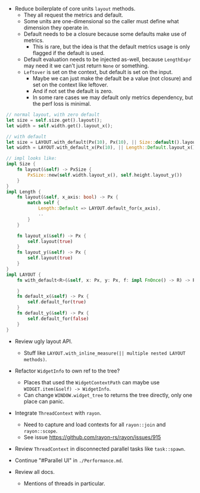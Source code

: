 * Reduce boilerplate of core units `layout` methods.
    - They all request the metrics and default.
    - Some units are one-dimensional so the caller must define what dimension they operate in.
    - Default needs to be a closure because some defaults make use of metrics.
        - This is rare, but the idea is that the default metrics usage is only flagged if the default is used.
    - Default evaluation needs to be injected as-well, because `LengthExpr` may need it we can't just return `None` or something.
    - `Leftover` is set on the context, but default is set on the input.
        - Maybe we can just make the default be a value (not closure) and set on the context like leftover.
        - And if not set the default is zero.
        - In some rare cases we may default only metrics dependency, but the perf loss is minimal.
```rust
// normal layout, with zero default
let size = self.size.get().layout();
let width = self.width.get().layout_x();

// with default
let size = LAYOUT.with_default(Px(10), Px(10), || Size::default().layout());
let width = LAYOUT.with_default_x(Px(10), || Length::Default.layout_x());

// impl looks like:
impl Size {
    fn layout(&self) -> PxSize {
        PxSize::new(self.width.layout_x(), self.height.layout_y())
    }
}
impl Length {
    fn layout(&self, x_axis: bool) -> Px {
        match self {
            Length::Default => LAYOUT.default_for(x_axis),
            ..
        }
    }

    fn layout_x(&self) -> Px {
        self.layout(true)
    }
    fn layout_y(&self) -> Px {
        self.layout(true)
    }
}
impl LAYOUT {
    fn with_default<R>(&self, x: Px, y: Px, f: impl FnOnce() -> R) -> R {

    }
    fn default_x(&self) -> Px {
        self.default_for(true)
    }
    fn default_y(&self) -> Px {
        self.default_for(false)
    }
}
```

* Review ugly layout API.
    - Stuff like `LAYOUT.with_inline_measure(|| multiple nested LAYOUT methods)`.

* Refactor `WidgetInfo` to own ref to the tree?
    - Places that used the `WidgetContextPath` can maybe use `WIDGET.item(&self) -> WidgetInfo`.
    - Can change `WINDOW.widget_tree` to returns the tree directly, only one place can panic.

* Integrate `ThreadContext` with `rayon`.
    - Need to capture and load contexts for all `rayon::join` and `rayon::scope`.
    - See issue https://github.com/rayon-rs/rayon/issues/915
* Review `ThreadContext` in disconnected parallel tasks like `task::spawn`.

* Continue "#Parallel UI" in `./Performance.md`.

* Review all docs.
    - Mentions of threads in particular.